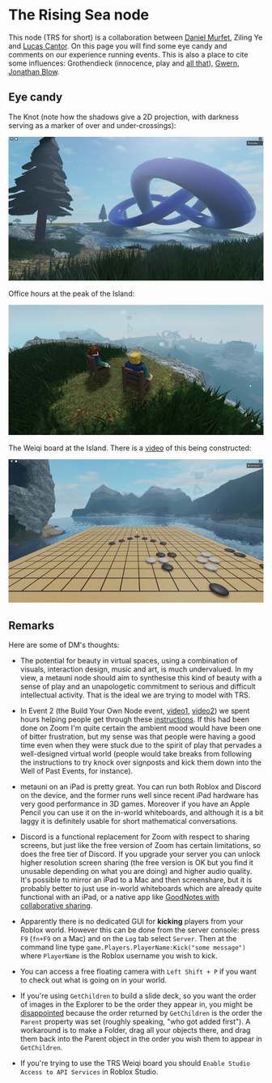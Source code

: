 # The Rising Sea node

This node (TRS for short) is a collaboration between [Daniel Murfet](http://therisingsea.org/), Ziling Ye and [Lucas Cantor](https://www.lucascantormusic.com/). On this page you will find some eye candy and comments on our experience running events. This is also a place to cite some influences: Grothendieck (innocence, play and [all that](https://kongliang.wordpress.com/2010/02/27/hello-world/)), [Gwern](https://www.gwern.net/index), [Jonathan Blow](https://www.youtube.com/watch?v=qWFScmtiC44).

## Eye candy

The Knot (note how the shadows give a 2D projection, with darkness serving as a marker of over and under-crossings):

![](knot1_sml.png)

Office hours at the peak of the Island:

![](officehours_tiny.png)

The Weiqi board at the Island. There is a [video](https://youtu.be/wWtrTFI4ppc) of this being constructed:

![](Weiqi_tiny.png)

## Remarks

Here are some of DM's thoughts:

* The potential for beauty in virtual spaces, using a combination of visuals, interaction design, music and art, is much undervalued. In my view, a metauni node should aim to synthesise this kind of beauty with a sense of play and an unapologetic commitment to serious and difficult intellectual activity. That is the ideal we are trying to model with TRS.

* In Event 2 (the Build Your Own Node event, [video1](https://youtu.be/TDmMeR6O350), [video2](https://youtu.be/W0SIAygiITs)) we spent hours helping people get through these [instructions](http://metauni.org/posts/make-your-own/make-your-own). If this had been done on Zoom I'm quite certain the ambient mood would have been one of bitter frustration, but my sense was that people were having a good time even when they were stuck due to the spirit of play that pervades a well-designed virtual world (people would take breaks from following the instructions to try knock over signposts and kick them down into the Well of Past Events, for instance).

* metauni on an iPad is pretty great. You can run both Roblox and Discord on the device, and the former runs well since recent iPad hardware has very good performance in 3D games. Moreover if you have an Apple Pencil you can use it on the in-world whiteboards, and although it is a bit laggy it is definitely usable for short mathematical conversations.

* Discord is a functional replacement for Zoom with respect to sharing screens, but just like the free version of Zoom has certain limitations, so does the free tier of Discord. If you upgrade your server you can unlock higher resolution screen sharing (the free version is OK but you find it unusable depending on what you are doing) and higher audio quality. It's possible to mirror an iPad to a Mac and then screenshare, but it is probably better to just use in-world whiteboards which are already quite functional with an iPad, or a native app like [GoodNotes with collaborative sharing](https://medium.goodnotes.com/link-sharing-share-documents-adb36f99c583).

* Apparently there is no dedicated GUI for **kicking** players from your Roblox world. However this can be done from the server console: press `F9` (`fn+F9` on a  Mac) and on the `Log` tab select `Server`. Then at the command line type `game.Players.PlayerName:Kick("some message")` where `PlayerName` is the Roblox username you wish to kick.

* You can access a free floating camera with `Left Shift + P` if you want to check out what is going on in your world.

* If you're using `GetChildren` to build a slide deck, so you want the order of images in the Explorer to be the order they appear in, you might be [disappointed](https://developer.roblox.com/en-us/api-reference/function/Instance/GetChildren) because the order returned by `GetChildren` is the order the `Parent` property was set (roughly speaking, "who got added first"). A workaround is to make a Folder, drag all your objects there, and drag them back into the Parent object in the order you wish them to appear in `GetChildren`.

* If you're trying to use the TRS Weiqi board you should `Enable Studio Access to API Services` in Roblox Studio.
